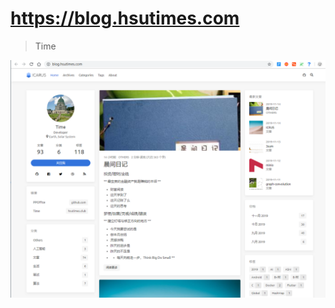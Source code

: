 # https://blog.hsutimes.com

> Time

![image.png](/images/2019/11/15/c8e49170-0767-11ea-87ee-23e6d0a7f520.png)